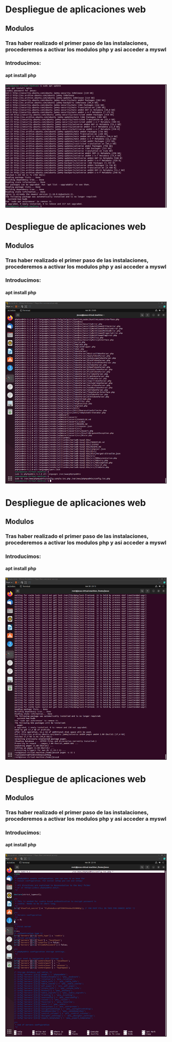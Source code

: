 # Despliegue de aplicaciones web
## Modulos
### Tras haber realizado el primer paso de las instalaciones, procederemos a activar los modulos php y asi acceder a myswl
### Introducimos:
#### apt install php
#### ![Image](https://github.com/Braeek/ProyectoDespliegue/blob/main/Proyecto/Proyecto/8%20-%202%20serv/Captura%20de%20pantalla%20(122).png)

# Despliegue de aplicaciones web
## Modulos
### Tras haber realizado el primer paso de las instalaciones, procederemos a activar los modulos php y asi acceder a myswl
### Introducimos:
#### apt install php
#### ![Image](https://github.com/Braeek/ProyectoDespliegue/blob/main/Proyecto/Proyecto/8%20-%202%20serv/Captura%20de%20pantalla%20(123).png)

# Despliegue de aplicaciones web
## Modulos
### Tras haber realizado el primer paso de las instalaciones, procederemos a activar los modulos php y asi acceder a myswl
### Introducimos:
#### apt install php
#### ![Image](https://github.com/Braeek/ProyectoDespliegue/blob/main/Proyecto/Proyecto/8%20-%202%20serv/Captura%20de%20pantalla%20(125).png)

# Despliegue de aplicaciones web
## Modulos
### Tras haber realizado el primer paso de las instalaciones, procederemos a activar los modulos php y asi acceder a myswl
### Introducimos:
#### apt install php
#### ![Image](https://github.com/Braeek/ProyectoDespliegue/blob/main/Proyecto/Proyecto/8%20-%202%20serv/Captura%20de%20pantalla%20(126).png)

